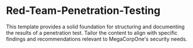 # Red-Team-Penetration-Testing
This template provides a solid foundation for structuring and documenting the results of a penetration test. 
Tailor the content to align with specific findings and recommendations relevant to MegaCorpOne's security needs.
